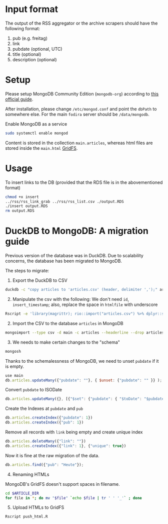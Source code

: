 # Input format

The output of the RSS aggregator or the archive scrapers should have the following format:

1. pub (e.g. freitag)
2. link
3. pubdate (optional, UTC)
4. title (optional)
5. description (optional)

# Setup

Please setup MongoDB Community Edition (`mongodb-org`) according to [this official guide](https://www.mongodb.com/docs/manual/tutorial/install-mongodb-on-ubuntu/).

After installation, please change `/etc/mongod.conf` and point the `dbPath` to somewhere else. For the main `fodira` server should be `/data/mongodb`.

Enable MongoDB as a service

```sh
sudo systemctl enable mongod
```

Content is stored in the collection `main.articles`, whereas html files are stored inside the `main.html` [GridFS](https://www.mongodb.com/docs/manual/core/gridfs/).

# Usage

To insert links to the DB (provided that the RDS file is in the abovementioned format)

```sh
chmod +x insert
../rss/rss_link_grab ../rss/rss_list.csv ./output.RDS
./insert output.RDS
rm output.RDS
```

# DuckDB to MongoDB: A migration guide

Previous version of the database was in DuckDB. Due to scalability concerns, the database has been migrated to MongoDB.

The steps to migrate:

1. Export the DuckDB to CSV

```sh
duckdb -c "copy articles to 'articles.csv' (header, delimiter ',');" articles.duckdb
```

2. Manipulate the csv with the following: We don't need `id`, `insert_timestamp`; also, replace the space in `htmlfile` with underscore

```sh
Rscript -e 'library(magrittr); rio::import("articles.csv") %>% dplyr::select(-id, -insert_timestamp) %>% dplyr::mutate(htmlfile = stringr::str_replace(htmlfile, " ", "_")) %>% rio::export("articles_clean.csv")'
```

2. Import the CSV to the database `articles` in MongoDB

```sh
mongoimport --type csv -d main -c articles --headerline --drop articles_clean.csv
```

3. We needs to make certain changes to the "schema"

```sh
mongosh
```

Thanks to the schemalessness of MongoDB, we need to unset `pubdate` if it is empty.

```js
use main
db.articles.updateMany({"pubdate": ""}, { $unset: {"pubdate": "" }} );
```

Convert `pubdate` to ISODate

```js
db.articles.updateMany({}, [{"$set": {"pubdate": { "$toDate": "$pubdate"}}}]);
```

Create the Indexes at `pubdate` and `pub`

```js
db.articles.createIndex({"pubdate": 1})
db.articles.createIndex({"pub": 1})
```

Remove all records with `link` being empty and create unique index

```js
db.articles.deleteMany({"link": ""})
db.articles.createIndex({"link": 1}, {"unique": true})
```

Now it is fine at the raw migration of the data.

```js
db.articles.find({"pub": "Heute"});
```

4. Renaming HTMLs

MongoDB's GridFS doesn't support spaces in filename.

```sh
cd $ARTICLE_DIR
for file in *; do mv "$file" `echo $file | tr ' ' '_'` ; done
```

5. Upload HTMLs to GridFS

```sh
Rscript push_html.R
```
